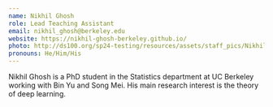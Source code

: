 ```yaml
---
name: Nikhil Ghosh
role: Lead Teaching Assistant
email: nikhil_ghosh@berkeley.edu
website: https://nikhil-ghosh-berkeley.github.io/
photo: http://ds100.org/sp24-testing/resources/assets/staff_pics/Nikhil_Ghosh.png
pronouns: He/Him/His
---
```

Nikhil Ghosh is a PhD student in the Statistics department at UC Berkeley working with Bin Yu and Song Mei. His main research interest is the theory of deep learning. 
